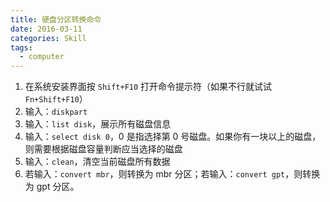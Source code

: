 ```yaml
---
title: 硬盘分区转换命令
date: 2016-03-11
categories: Skill
tags:
  - computer
---
```


1. 在系统安装界面按 `Shift+F10` 打开命令提示符（如果不行就试试 `Fn+Shift+F10`）
2. 输入：`diskpart`
3. 输入：`list disk`，展示所有磁盘信息
4. 输入：`select disk 0`，0 是指选择第 0 号磁盘。如果你有一块以上的磁盘，则需要根据磁盘容量判断应当选择的磁盘
5. 输入：`clean`，清空当前磁盘所有数据
6. 若输入：`convert mbr`，则转换为 mbr 分区；若输入：`convert gpt`，则转换为 gpt 分区。
